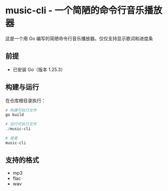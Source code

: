 # music-cli - 一个简陋的命令行音乐播放器

这是一个用 Go 编写的简陋命令行音乐播放器。仅仅支持显示歌词和进度条

## 前提

- 已安装 Go（版本 1.25.3）

## 构建与运行

在仓库根目录执行：

```powershell
# 构建可执行文件
go build

# 运行可执行文件
./music-cli

# 或者
music-cli
```


## 支持的格式

- mp3
- flac
- wav

